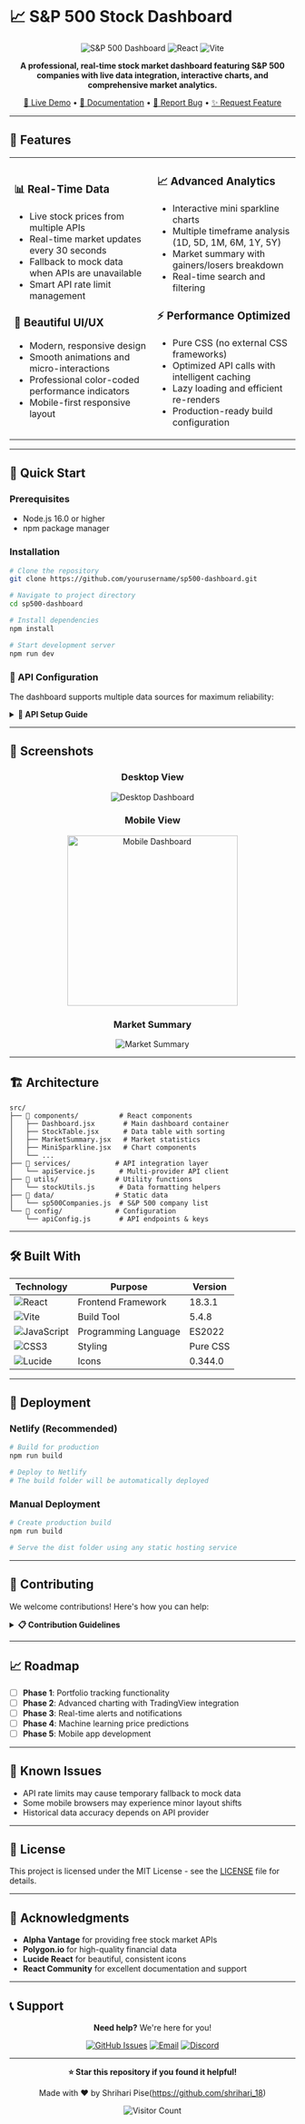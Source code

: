 # 📈 S&P 500 Stock Dashboard

<div align="center">

![S&P 500 Dashboard](https://img.shields.io/badge/S%26P%20500-Dashboard-blue?style=for-the-badge&logo=chart.js)
![React](https://img.shields.io/badge/React-18.3.1-61DAFB?style=for-the-badge&logo=react)
![Vite](https://img.shields.io/badge/Vite-5.4.8-646CFF?style=for-the-badge&logo=vite)


**A professional, real-time stock market dashboard featuring S&P 500 companies with live data integration, interactive charts, and comprehensive market analytics.**

[🚀 Live Demo](https://candid-basbousa-eb06a9.netlify.app) • [📖 Documentation](#documentation) • [🐛 Report Bug](https://github.com/yourusername/sp500-dashboard/issues) • [✨ Request Feature](https://github.com/yourusername/sp500-dashboard/issues)

</div>

---

## 🌟 Features

<table>
<tr>
<td width="50%">

### 📊 **Real-Time Data**
- Live stock prices from multiple APIs
- Real-time market updates every 30 seconds
- Fallback to mock data when APIs are unavailable
- Smart API rate limit management

### 🎨 **Beautiful UI/UX**
- Modern, responsive design
- Smooth animations and micro-interactions
- Professional color-coded performance indicators
- Mobile-first responsive layout

</td>
<td width="50%">

### 📈 **Advanced Analytics**
- Interactive mini sparkline charts
- Multiple timeframe analysis (1D, 5D, 1M, 6M, 1Y, 5Y)
- Market summary with gainers/losers breakdown
- Real-time search and filtering

### ⚡ **Performance Optimized**
- Pure CSS (no external CSS frameworks)
- Optimized API calls with intelligent caching
- Lazy loading and efficient re-renders
- Production-ready build configuration

</td>
</tr>
</table>

---

## 🚀 Quick Start

### Prerequisites

- Node.js 16.0 or higher
- npm  package manager

### Installation

```bash
# Clone the repository
git clone https://github.com/yourusername/sp500-dashboard.git

# Navigate to project directory
cd sp500-dashboard

# Install dependencies
npm install

# Start development server
npm run dev
```

### 🔑 API Configuration

The dashboard supports multiple data sources for maximum reliability:

<details>
<summary><strong>🔧 API Setup Guide</strong></summary>

#### Alpha Vantage (Recommended)
1. Sign up at [Alpha Vantage](https://www.alphavantage.co/support/#api-key)
2. Get your free API key (25 requests/day)
3. Update `src/config/apiConfig.js`:

```javascript
ALPHA_VANTAGE: {
  apiKey: "YOUR_ALPHA_VANTAGE_KEY"
}
```

#### Polygon.io (High Performance)
1. Register at [Polygon.io](https://polygon.io/)
2. Get your API key (5 requests/minute free tier)
3. Update the configuration:

```javascript
POLYGON: {
  apiKey: "YOUR_POLYGON_KEY"
}
```

</details>

---

## 📱 Screenshots

<div align="center">

### Desktop View
![Desktop Dashboard](https://via.placeholder.com/800x500/1e40af/ffffff?text=Desktop+Dashboard+View)

### Mobile View
<img src="https://via.placeholder.com/300x600/1e40af/ffffff?text=Mobile+Dashboard" alt="Mobile Dashboard" width="300">

### Market Summary
![Market Summary](https://via.placeholder.com/600x300/059669/ffffff?text=Market+Summary+Cards)

</div>

---

## 🏗️ Architecture

```
src/
├── 📁 components/          # React components
│   ├── Dashboard.jsx       # Main dashboard container
│   ├── StockTable.jsx      # Data table with sorting
│   ├── MarketSummary.jsx   # Market statistics
│   ├── MiniSparkline.jsx   # Chart components
│   └── ...
├── 📁 services/           # API integration layer
│   └── apiService.js      # Multi-provider API client
├── 📁 utils/              # Utility functions
│   └── stockUtils.js      # Data formatting helpers
├── 📁 data/               # Static data
│   └── sp500Companies.js  # S&P 500 company list
└── 📁 config/             # Configuration
    └── apiConfig.js       # API endpoints & keys
```

---

## 🛠️ Built With

<div align="center">

| Technology | Purpose | Version |
|------------|---------|---------|
| ![React](https://img.shields.io/badge/-React-61DAFB?style=flat-square&logo=react&logoColor=white) | Frontend Framework | 18.3.1 |
| ![Vite](https://img.shields.io/badge/-Vite-646CFF?style=flat-square&logo=vite&logoColor=white) | Build Tool | 5.4.8 |
| ![JavaScript](https://img.shields.io/badge/-JavaScript-F7DF1E?style=flat-square&logo=javascript&logoColor=black) | Programming Language | ES2022 |
| ![CSS3](https://img.shields.io/badge/-CSS3-1572B6?style=flat-square&logo=css3&logoColor=white) | Styling | Pure CSS |
| ![Lucide](https://img.shields.io/badge/-Lucide-000000?style=flat-square&logo=lucide&logoColor=white) | Icons | 0.344.0 |

</div>

---


## 🚀 Deployment

### Netlify (Recommended)
```bash
# Build for production
npm run build

# Deploy to Netlify
# The build folder will be automatically deployed
```

### Manual Deployment
```bash
# Create production build
npm run build

# Serve the dist folder using any static hosting service
```

---

## 🤝 Contributing

We welcome contributions! Here's how you can help:

<details>
<summary><strong>📋 Contribution Guidelines</strong></summary>

### Development Setup
```bash
# Fork the repository
# Clone your fork
git clone https://github.com/yourusername/sp500-dashboard.git

# Create a feature branch
git checkout -b feature/amazing-feature

# Make your changes
# Commit your changes
git commit -m 'Add some amazing feature'

# Push to the branch
git push origin feature/amazing-feature

# Open a Pull Request
```

### Code Style
- Use ESLint configuration provided
- Follow React best practices
- Write meaningful commit messages
- Add comments for complex logic

### Testing
```bash
# Run linting
npm run lint

# Build test
npm run build
```

</details>

---

## 📈 Roadmap

- [ ] **Phase 1**: Portfolio tracking functionality
- [ ] **Phase 2**: Advanced charting with TradingView integration
- [ ] **Phase 3**: Real-time alerts and notifications
- [ ] **Phase 4**: Machine learning price predictions
- [ ] **Phase 5**: Mobile app development

---

## 🐛 Known Issues

- API rate limits may cause temporary fallback to mock data
- Some mobile browsers may experience minor layout shifts
- Historical data accuracy depends on API provider

---

## 📄 License

This project is licensed under the MIT License - see the [LICENSE](LICENSE) file for details.

---

## 🙏 Acknowledgments

- **Alpha Vantage** for providing free stock market APIs
- **Polygon.io** for high-quality financial data
- **Lucide React** for beautiful, consistent icons
- **React Community** for excellent documentation and support

---

## 📞 Support

<div align="center">

**Need help?** We're here for you!

[![GitHub Issues](https://img.shields.io/badge/GitHub-Issues-red?style=for-the-badge&logo=github)](https://github.com/yourusername/sp500-dashboard/issues)
[![Email](https://img.shields.io/badge/Email-Support-blue?style=for-the-badge&logo=gmail)](mailto:your.email@example.com)
[![Discord](https://img.shields.io/badge/Discord-Community-purple?style=for-the-badge&logo=discord)](https://discord.gg/yourinvite)

</div>

---

<div align="center">

**⭐ Star this repository if you found it helpful!**

Made with ❤️ by Shrihari Pise(https://github.com/shrihari_18)

![Visitor Count](https://visitor-badge.laobi.icu/badge?page_id=yourusername.sp500-dashboard)

</div>
